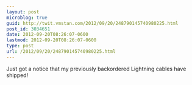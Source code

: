 ```yaml
---
layout: post
microblog: true
guid: http://twit.vmstan.com/2012/09/20/248790145740980225.html
post_id: 3034651
date: 2012-09-20T08:26:07-0600
lastmod: 2012-09-20T08:26:07-0600
type: post
url: /2012/09/20/248790145740980225.html
---
```

Just got a notice that my previously backordered Lightning cables have shipped!

